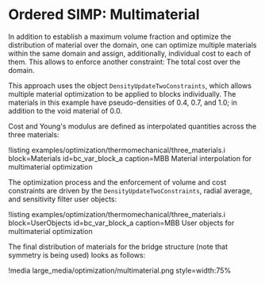 # Ordered SIMP: Multimaterial

In addition to establish a maximum volume fraction and optimize the distribution
of material over the domain, one can optimize multiple materials within the same
domain and assign, additionally, individual cost to each of them. This allows to
enforce another constraint: The total cost over the domain.

This approach uses the object `DensityUpdateTwoConstraints`, which allows multiple
material optimization to be applied to blocks individually. The materials in this
example have pseudo-densities of 0.4, 0.7, and 1.0; in addition to the void material
of 0.0.

Cost and Young's modulus are defined as interpolated quantities across the three
materials:

!listing examples/optimization/thermomechanical/three_materials.i
         block=Materials id=bc_var_block_a
         caption=MBB Material interpolation for multimaterial optimization

The optimization process and the enforcement of volume and cost constraints
are driven by the `DensityUpdateTwoConstraints`, radial average, and
sensitivity filter user objects:

!listing examples/optimization/thermomechanical/three_materials.i
         block=UserObjects id=bc_var_block_a
         caption=MBB User objects for multimaterial optimization


The final distribution of materials for the bridge structure (note that
symmetry is being used) looks as follows:

!media large_media/optimization/multimaterial.png style=width:75%



